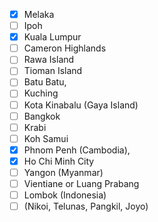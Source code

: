 
- [x] Melaka
- [ ] Ipoh
- [x] Kuala Lumpur
- [ ] Cameron Highlands
- [ ] Rawa Island
- [ ] Tioman Island
- [ ] Batu Batu, 
- [ ] Kuching
- [ ] Kota Kinabalu (Gaya Island) 
- [ ] Bangkok
- [ ] Krabi
- [ ] Koh Samui 
- [x] Phnom Penh (Cambodia), 
- [x] Ho Chi Minh City 
- [ ] Yangon (Myanmar)
- [ ] Vientiane or Luang Prabang 
- [ ] Lombok (Indonesia)
- [ ] (Nikoi, Telunas, Pangkil, Joyo)
